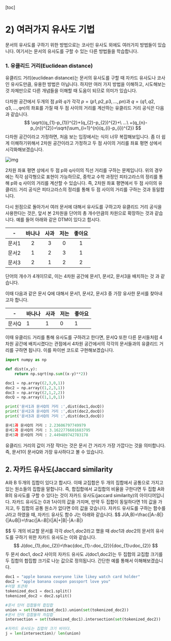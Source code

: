 [toc]

# 2) 여러가지 유사도 기법

문서의 유사도를 구하기 위한 방법으로는 코사인 유사도 외에도 여러가지 방법들이 있습니다. 여기서는 문서의 유사도를 구할 수 있는 다른 방법들을 학습합니다.

### 1. 유클리드 거리(Euclidean distance)

유클리드 거리(euclidean distance)는 문서의 유사도를 구할 때 자카드 유사도나 코사인 유사도만큼, 유용한 방법은 아닙니다.  하지만 여러 가지 방법을 이해하고, 시도해보는 것 자체만으로 다른 개념들을 이해할 때 도움이 되므로 의미가 있습니다.

다차원 공간에서 두개의 점 $p$와 $q$가 각각 $p=(p1,p2,p3,...,pn)$과 $q=(q1,q2,q3,...,qn)$의 좌표를 가질 때 두 점 사이의 거리를 계산하는 유클리드 거리 공식은 다음과 같습니다.
$$
\sqrt{(q_{1}-p_{1})^{2}+(q_{2}-p_{2})^{2}+\ ...\ +(q_{n}-p_{n})^{2}}=\sqrt{\sum_{i=1}^{n}(q_{i}-p_{i})^{2}}
$$
다차원 공간이라고 가정하면, 처음 보는 입장에서는 식이 너무 복잡해보입니다. 좀 더 쉽게 이해하기위해서 2차원 공간이라고 가정하고 두 점 사이의 거리를 좌표 평면 상에서 시각화해보겠습니다.

![img](https://wikidocs.net/images/page/24654/2%EC%B0%A8%EC%9B%90_%ED%8F%89%EB%A9%B4.png)

2차원 좌표 평면 상에서 두 점 p와 q사이의 직선 거리를 구하는 문제입니다. 위의 경우에는 직각 삼각형으로 표현이 가능하므로, 중학교 수학 과정인 피타고라스의 정리를 통해 p와 q 사이의 거리를 계산할 수 있습니다. 즉, 2차원 좌표 평면에서 두 점 사이의 유클리드 거리 공식은 피타고라스의 정리를 통해 두 점 사이의 거리를 구하는 것과 동일합니다.

다시 원점으로 돌아가서 여러 문서에 대해서 유사도를 구하고자 유클리드 거리 공식을 사용한다는 것은, 앞서 본 2차원을 단어의 총 개수만큼의 차원으로 확장하는 것과 같습니다. 예를 들어 아래와 같은 DTM이 있다고 합시다.

|   -   | 바나나 | 사과 | 저는 | 좋아요 |
| :---: | :----: | :--: | :--: | :----: |
| 문서1 |   2    |  3   |  0   |   1    |
| 문서2 |   1    |  2   |  3   |   1    |
| 문서3 |   2    |  1   |  2   |   2    |

단어의 개수가 4개이므로, 이는 4차원 공간에 문서1, 문서2, 문서3을 배치하는 것 과 같습니다.

이때 다음과 같은 문서 Q에 대해서 문서1, 문서2, 문서3 중 가장 유사한 문서를 찾아내고자 합니다.

| -     | 바나나 | 사과 | 저는 | 좋아요 |
| ----- | ------ | ---- | ---- | ------ |
| 문서Q | 1      | 1    | 0    | 1      |

이때 유클리드 거리를 통해 유사도를 구하려고 한다면, 문서Q 또한 다른 문서들처럼 4차원 공간에 배치시켰다는 관점에서 4차원 공간에서의 각각의 문서들과의 유클리드 거리를 구하면 됩니다. 이를 파이썬 코드로 구현해보겠습니다.

```python
import numpy as np

def dist(x,y):   
    return np.sqrt(np.sum((x-y)**2))

doc1 = np.array((2,3,0,1))
doc2 = np.array((1,2,3,1))
doc3 = np.array((2,1,2,2))
docQ = np.array((1,1,0,1))

print('문서1과 문서Q의 거리 :',dist(doc1,docQ))
print('문서2과 문서Q의 거리 :',dist(doc2,docQ))
print('문서3과 문서Q의 거리 :',dist(doc3,docQ))
```

```python
문서1과 문서Q의 거리 : 2.23606797749979
문서2과 문서Q의 거리 : 3.1622776601683795
문서3과 문서Q의 거리 : 2.449489742783178
```

유클리드 거리의 값이 가장 작다는 것은 문서 간 거리가 가장 가깝다는 것을 의미합니다. 즉, 문서1이 문서Q와 가장 유사하다고 볼 수 있습니다.



## **2. 자카드 유사도(Jaccard similarity**

A와 B 두개의 집합이 있다고 합시다. 이때 교집합은 두 개의 집합에서 공통으로 가지고 있는 원소들의 집합을 말합니다. 즉, 합집합에서 교집합의 비율을 구한다면 두 집합 A와 B의 유사도를 구할 수 있다는 것이 자카드 유사도(jaccard similarity)의 아이디어입니다. 자카드 유사도는 0과 1사이의 값을 가지며, 만약 두 집합이 동일하다면 1의 값을 가지고, 두 집합의 공통 원소가 없다면 0의 값을 갖습니다. 자카드 유사도를 구하는 함수를 J라고 하였을 때, 자카드 유사도 함수 J는 아래와 같습니다.
$$
J(A,B)=\frac{|A∩B|}{|A∪B|}=\frac{|A∩B|}{|A|+|B|-|A∩B|}
$$
두 개의 비교할 문서를 각각 $doc1, doc2$라고 했을 때 $doc1$과 $doc2$의 문서의 유사도를 구하기 위한 자카드 유사도는 이와 같습니다.
$$
J(doc_{1},doc_{2})=\frac{doc_{1}∩doc_{2}}{doc_{1}∪doc_{2}}
$$
두 문서 doc1, doc2 사이의 자카드 유사도 J(doc1,doc2)는 두 집합의 교집합 크기를 두 집합의 합집합 크기로 나눈 값으로 정의됩니다. 간단한 예를 통해서 이해해보겠습니다.

```python
doc1 = "apple banana everyone like likey watch card holder"
doc2 = "apple banana coupon passport love you"
#어절 토큰화
tokenized_doc1 = doc1.split()
tokenized_doc2 = doc2.split()

#문서 단어 집합들의 합집합
union = set(tokenized_doc1).union(set(tokenized_doc2))
#문서 단어 집합들의 차집합
intersection = set(tokenized_doc1).intersection(set(tokenized_doc2))

#자카드 유사도는 집합의 크기 비이다.
j = len(intersection)/ len(union)


```



